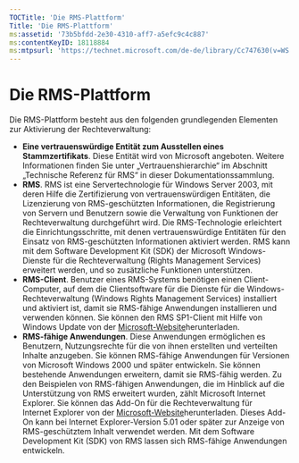 ```yaml
---
TOCTitle: 'Die RMS-Plattform'
Title: 'Die RMS-Plattform'
ms:assetid: '73b5bfdd-2e30-4310-aff7-a5efc9c4c887'
ms:contentKeyID: 18118884
ms:mtpsurl: 'https://technet.microsoft.com/de-de/library/Cc747630(v=WS.10)'
---
```


Die RMS-Plattform
=================

Die RMS-Plattform besteht aus den folgenden grundlegenden Elementen zur Aktivierung der Rechteverwaltung:

-   **Eine vertrauenswürdige Entität zum Ausstellen eines Stammzertifikats**. Diese Entität wird von Microsoft angeboten. Weitere Informationen finden Sie unter „Vertrauenshierarchie“ im Abschnitt „Technische Referenz für RMS“ in dieser Dokumentationssammlung.
-   **RMS**. RMS ist eine Servertechnologie für Windows Server 2003, mit deren Hilfe die Zertifizierung von vertrauenswürdigen Entitäten, die Lizenzierung von RMS-geschützten Informationen, die Registrierung von Servern und Benutzern sowie die Verwaltung von Funktionen der Rechteverwaltung durchgeführt wird. Die RMS-Technologie erleichtert die Einrichtungsschritte, mit denen vertrauenswürdige Entitäten für den Einsatz von RMS-geschützten Informationen aktiviert werden. RMS kann mit dem Software Development Kit (SDK) der Microsoft Windows-Dienste für die Rechteverwaltung (Rights Management Services) erweitert werden, und so zusätzliche Funktionen unterstützen.
-   **RMS-Client**. Benutzer eines RMS-Systems benötigen einen Client-Computer, auf dem die Clientsoftware für die Dienste für die Windows-Rechteverwaltung (Windows Rights Management Services) installiert und aktiviert ist, damit sie RMS-fähige Anwendungen installieren und verwenden können. Sie können den RMS SP1-Client mit Hilfe von Windows Update von der [Microsoft-Website](http://go.microsoft.com/fwlink/?linkid=18134)herunterladen.
-   **RMS-fähige Anwendungen**. Diese Anwendungen ermöglichen es Benutzern, Nutzungsrechte für die von ihnen erstellten und verteilten Inhalte anzugeben. Sie können RMS-fähige Anwendungen für Versionen von Microsoft Windows 2000 und später entwickeln. Sie können bestehende Anwendungen erweitern, damit sie RMS-fähig werden. Zu den Beispielen von RMS-fähigen Anwendungen, die im Hinblick auf die Unterstützung von RMS erweitert wurden, zählt Microsoft Internet Explorer. Sie können das Add-On für die Rechteverwaltung für Internet Explorer von der [Microsoft-Website](http://go.microsoft.com/fwlink/?linkid=14450)herunterladen. Dieses Add-On kann bei Internet Explorer-Version 5.01 oder später zur Anzeige von RMS-geschütztem Inhalt verwendet werden. Mit dem Software Development Kit (SDK) von RMS lassen sich RMS-fähige Anwendungen entwickeln.